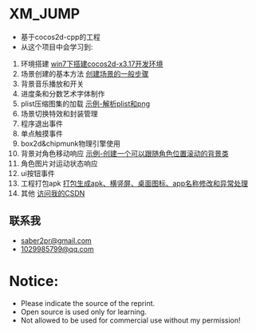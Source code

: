 # XM_JUMP
* 基于cocos2d-cpp的工程
* 从这个项目中会学习到:
1. 环境搭建 [win7下搭建cocos2d-x3.17开发环境](https://blog.csdn.net/u011607490/article/details/80985409)
2. 场景创建的基本方法 [创建场景的一般步骤](https://blog.csdn.net/u011607490/article/details/81072862)
3. 背景音乐播放和开关
4. 进度条和分数艺术字体制作
5. plist压缩图集的加载 [示例-解析plist和png](https://blog.csdn.net/u011607490/article/details/81089995)
6. 场景切换特效和封装管理
7. 程序退出事件
8. 单点触摸事件
9. box2d&chipmunk物理引擎使用
10. 背景对角色移动响应 [示例-创建一个可以跟随角色位置滚动的背景类](https://blog.csdn.net/u011607490/article/details/81143708)
11. 角色图片对运动状态响应
12. ui按钮事件
13. 工程打包apk [打包生成apk、横竖屏、桌面图标、app名称修改和异常处理](https://blog.csdn.net/u011607490/article/details/81266629)
14. 其他 [访问我的CSDN](https://blog.csdn.net/u011607490/article/category/7791320)

## 联系我
* saber2pr@gmail.com
* 1029985799@qq.com

# Notice:
* Please indicate the source of the reprint.
* Open source is used only for learning.
* Not allowed to be used for commercial use without my permission!
